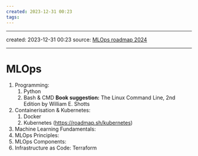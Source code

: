 ```yaml
---
created: 2023-12-31 00:23
tags:
---
```

---
created: 2023-12-31 00:23
source: [MLOps roadmap 2024](https://medium.com/marvelous-mlops/mlops-roadmap-2024-ff4216b8bc62)

---
# MLOps

1. Programming:
	1. Python
	2. Bash & CMD
		**Book suggestion:** The Linux Command Line, 2nd Edition by William E. Shotts
1. Containerisation & Kubernetes:
	1. Docker
	2. Kubernetes (https://roadmap.sh/kubernetes)
1. Machine Learning Fundamentals:
2. MLOps Principles:
3. MLOps Components:
4. Infrastructure as Code: Terraform
